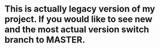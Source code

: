 

# This is actually legacy version of my project. If you would like to see new and the most actual version switch branch to MASTER.
